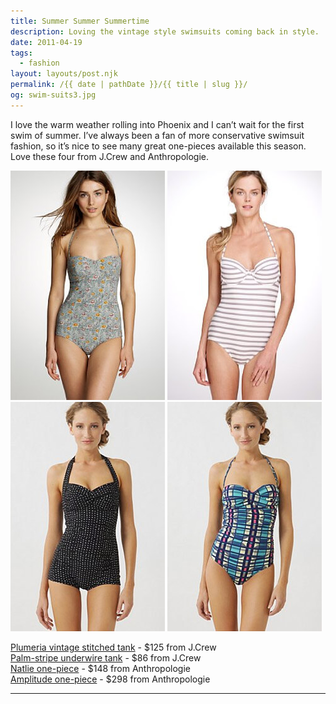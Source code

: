 ```yaml
---
title: Summer Summer Summertime
description: Loving the vintage style swimsuits coming back in style.
date: 2011-04-19
tags: 
  - fashion
layout: layouts/post.njk
permalink: /{{ date | pathDate }}/{{ title | slug }}/
og: swim-suits3.jpg
---
```


I love the warm weather rolling into Phoenix and I can’t wait for the first swim of summer. I’ve always been a fan of more conservative swimsuit fashion, so it’s nice to see many great one-pieces available this season. Love these four from J.Crew and Anthropologie.

<p>
  <img src="/img/swim-suits1.jpg" width="247" class="img-left" />
  <img src="/img/swim-suits2.jpg" width="247" />
  <img src="/img/swim-suits3.jpg" width="247" class="img-left" />
  <img src="/img/swim-suits4.jpg" width="247" />
</p>

[Plumeria vintage stitched tank](http://www.jcrew.com/womens_category/swim/patternsandprints/PRDOVR~36256/36256.jsp) - $125 from J.Crew  
[Palm-stripe underwire tank](http://www.jcrew.com/womens_category/swim/onepiecetanks/PRDOVR~33810/33810.jsp) - $86 from J.Crew  
[Natlie one-piece](http://www.anthropologie.com/anthro/catalog/productdetail.jsp?id=953678&catId=CLOTHES-SWIMS&pushId=CLOTHES-SWIMS&popId=CLOTHES&navAction=top&navCount=462&color=009&isProduct=true&fromCategoryPage=true&isSubcategory=true&subCategoryId=CLOTHES-SWIMWEAR-ONEPIECE&templateType=subCategory) - $148 from Anthropologie  
[Amplitude one-piece](http://www.anthropologie.com/anthro/catalog/productdetail.jsp?id=19785641&catId=CLOTHES-SWIMS&pushId=CLOTHES-SWIMS&popId=CLOTHES&navAction=top&navCount=474&color=049&isProduct=true&fromCategoryPage=true&isSubcategory=true&subCategoryId=CLOTHES-SWIMWEAR-ONEPIECE&templateType=subCategory) - $298 from Anthropologie

---
